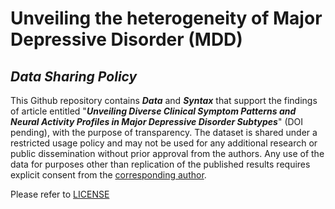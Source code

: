 # Unveiling the heterogeneity of Major Depressive Disorder (MDD)

## *Data Sharing Policy*
This Github repository contains ***Data*** and ***Syntax*** that support the findings of article entitled "***Unveiling Diverse Clinical Symptom Patterns and Neural Activity Profiles in Major Depressive Disorder Subtypes***" (DOI pending), with the purpose of transparency. The dataset is shared under a restricted usage policy and may not be used for any additional research or public dissemination without prior approval from the authors. Any use of the data for purposes other than replication of the published results requires explicit consent from the [corresponding author](mailto:xiongzhaozhu@csu.edu.cn).

Please refer to [LICENSE](/LICENSE.md)

